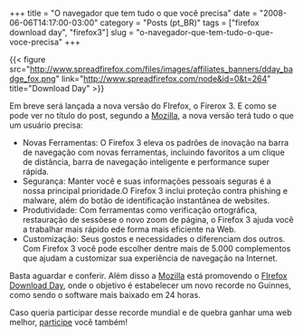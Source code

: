 +++
title = "O navegador que tem tudo o que você precisa"
date = "2008-06-06T14:17:00-03:00"
category = "Posts (pt_BR)"
tags = ["firefox download day", "firefox3"]
slug = "o-navegador-que-tem-tudo-o-que-voce-precisa"
+++

{{< figure
    src="http://www.spreadfirefox.com/files/images/affiliates_banners/dday_badge_fox.png"
    link="http://www.spreadfirefox.com/node&id=0&t=264"
    title="Download Day" >}}

Em breve será lançada a nova versão do FIrefox, o Firerox 3. E como se pode ver
no título do post, segundo a [Mozilla](http://www.mozilla.org/), a nova versão
terá tudo o que um usuário precisa:

-  Novas Ferramentas: O Firefox 3 eleva os padrões de inovação na barra
    de navegação com novas ferramentas, incluindo favoritos a um clique de
    distância, barra de navegação inteligente e performance super rápida.
-  Segurança: Manter você e suas informações pessoais seguras é a nossa
    principal prioridade.O Firefox 3 inclui proteção contra phishing e malware,
    além do botão de identificação instantânea de websites.
-  Produtividade: Com ferramentas como verificação ortográfica,
    restauração de sessõese o novo zoom de página, o Firefox 3 ajuda você a
    trabalhar mais rápido ede forma mais eficiente na Web.
-  Customização: Seus gostos e necessidades o diferenciam dos outros.
    Com Firefox 3 você pode escolher dentre mais de 5.000 complementos que
    ajudam a customizar sua experiência de navegação na Internet.

Basta aguardar e conferir. Além disso a [Mozilla](http://www.mozilla.org/) está
promovendo o [FIrefox Download
Day](http://www.spreadfirefox.com/pt-BR/worldrecord/), onde o objetivo é
estabelecer um novo recorde no Guinnes, como sendo o software mais baixado em
24 horas.

Caso queria participar desse recorde mundial e de quebra ganhar uma web melhor,
[participe](http://www.spreadfirefox.com/pt-BR/worldrecord/getinvolved) você
também!
